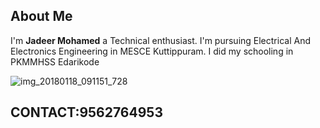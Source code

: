 ## About Me 
I'm **Jadeer Mohamed** a Technical enthusiast. I'm pursuing Electrical And Electronics Engineering in MESCE Kuttippuram. I did my schooling in PKMMHSS Edarikode

![img_20180118_091151_728](https://user-images.githubusercontent.com/35551527/35079805-b5132cd2-fc2f-11e7-8196-ce3ccc416e42.jpg)
## CONTACT:9562764953 
